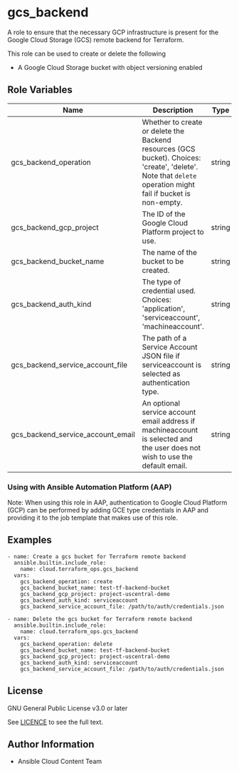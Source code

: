 # gcs_backend

A role to ensure that the necessary GCP infrastructure is present for the Google Cloud Storage (GCS) remote backend for Terraform.

This role can be used to create or delete the following
- A Google Cloud Storage bucket with object versioning enabled

## Role Variables

Name | Description | Type | Default | Required
--- | --- | --- | --- | ---
gcs_backend_operation|Whether to create or delete the Backend resources (GCS bucket). Choices: 'create', 'delete'.  Note that `delete` operation might fail if bucket is non-empty.|string|create| N/A
gcs_backend_gcp_project|The ID of the Google Cloud Platform project to use.|string|N/A| Yes
gcs_backend_bucket_name|The name of the bucket to be created. |string|N/A| Yes
gcs_backend_auth_kind|The type of credential used. Choices: 'application', 'serviceaccount', 'machineaccount'.|string|N/A| Yes
gcs_backend_service_account_file|The path of a Service Account JSON file if serviceaccount is selected as authentication type.|string|N/A| when `gcs_backend_auth_kind = serviceaccount`
gcs_backend_service_account_email|An optional service account email address if machineaccount is selected and the user does not wish to use the default email.|string|N/A| No

### Using with Ansible Automation Platform (AAP)

Note: When using this role in AAP, authentication to Google Cloud Platform (GCP) can be performed by adding GCE type credentials in AAP and providing it to the job template that makes use of this role.

## Examples
```
- name: Create a gcs bucket for Terraform remote backend
  ansible.builtin.include_role:
    name: cloud.terraform_ops.gcs_backend
  vars:
    gcs_backend_operation: create
    gcs_backend_bucket_name: test-tf-backend-bucket
    gcs_backend_gcp_project: project-uscentral-demo
    gcs_backend_auth_kind: serviceaccount
    gcs_backend_service_account_file: /path/to/auth/credentials.json

- name: Delete the gcs bucket for Terraform remote backend
  ansible.builtin.include_role:
    name: cloud.terraform_ops.gcs_backend
  vars:
    gcs_backend_operation: delete
    gcs_backend_bucket_name: test-tf-backend-bucket
    gcs_backend_gcp_project: project-uscentral-demo
    gcs_backend_auth_kind: serviceaccount
    gcs_backend_service_account_file: /path/to/auth/credentials.json
```

## License

GNU General Public License v3.0 or later

See [LICENCE](https://github.com/redhat-cop/cloud.terraform_ops/blob/main/LICENSE) to see the full text.

## Author Information

- Ansible Cloud Content Team
